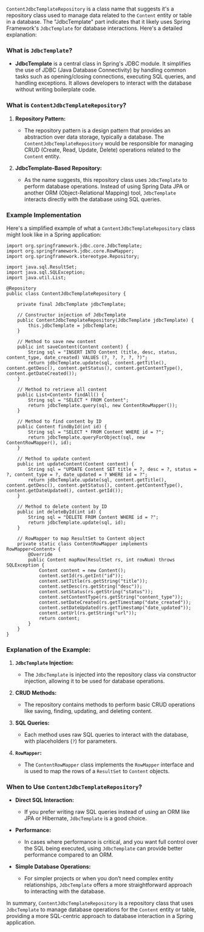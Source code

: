 
`ContentJdbcTemplateRepository` is a class name that suggests it's a repository class used to manage data related to the `Content` entity or table in a database. The "JdbcTemplate" part indicates that it likely uses Spring Framework's `JdbcTemplate` for database interactions. Here's a detailed explanation:

### What is `JdbcTemplate`?

- **JdbcTemplate** is a central class in Spring's JDBC module. It simplifies the use of JDBC (Java Database Connectivity) by handling common tasks such as opening/closing connections, executing SQL queries, and handling exceptions. It allows developers to interact with the database without writing boilerplate code.

### What is `ContentJdbcTemplateRepository`?

1. **Repository Pattern:**
    
    - The repository pattern is a design pattern that provides an abstraction over data storage, typically a database. The `ContentJdbcTemplateRepository` would be responsible for managing CRUD (Create, Read, Update, Delete) operations related to the `Content` entity.
2. **JdbcTemplate-Based Repository:**
    
    - As the name suggests, this repository class uses `JdbcTemplate` to perform database operations. Instead of using Spring Data JPA or another ORM (Object-Relational Mapping) tool, `JdbcTemplate` interacts directly with the database using SQL queries.

### Example Implementation

Here's a simplified example of what a `ContentJdbcTemplateRepository` class might look like in a Spring application:

```
import org.springframework.jdbc.core.JdbcTemplate;
import org.springframework.jdbc.core.RowMapper;
import org.springframework.stereotype.Repository;

import java.sql.ResultSet;
import java.sql.SQLException;
import java.util.List;

@Repository
public class ContentJdbcTemplateRepository {

    private final JdbcTemplate jdbcTemplate;

    // Constructor injection of JdbcTemplate
    public ContentJdbcTemplateRepository(JdbcTemplate jdbcTemplate) {
        this.jdbcTemplate = jdbcTemplate;
    }

    // Method to save new content
    public int saveContent(Content content) {
        String sql = "INSERT INTO Content (title, desc, status, content_type, date_created) VALUES (?, ?, ?, ?, ?)";
        return jdbcTemplate.update(sql, content.getTitle(), content.getDesc(), content.getStatus(), content.getContentType(), content.getDateCreated());
    }

    // Method to retrieve all content
    public List<Content> findAll() {
        String sql = "SELECT * FROM Content";
        return jdbcTemplate.query(sql, new ContentRowMapper());
    }

    // Method to find content by ID
    public Content findById(int id) {
        String sql = "SELECT * FROM Content WHERE id = ?";
        return jdbcTemplate.queryForObject(sql, new ContentRowMapper(), id);
    }

    // Method to update content
    public int updateContent(Content content) {
        String sql = "UPDATE Content SET title = ?, desc = ?, status = ?, content_type = ?, date_updated = ? WHERE id = ?";
        return jdbcTemplate.update(sql, content.getTitle(), content.getDesc(), content.getStatus(), content.getContentType(), content.getDateUpdated(), content.getId());
    }

    // Method to delete content by ID
    public int deleteById(int id) {
        String sql = "DELETE FROM Content WHERE id = ?";
        return jdbcTemplate.update(sql, id);
    }

    // RowMapper to map ResultSet to Content object
    private static class ContentRowMapper implements RowMapper<Content> {
        @Override
        public Content mapRow(ResultSet rs, int rowNum) throws SQLException {
            Content content = new Content();
            content.setId(rs.getInt("id"));
            content.setTitle(rs.getString("title"));
            content.setDesc(rs.getString("desc"));
            content.setStatus(rs.getString("status"));
            content.setContentType(rs.getString("content_type"));
            content.setDateCreated(rs.getTimestamp("date_created"));
            content.setDateUpdated(rs.getTimestamp("date_updated"));
            content.setUrl(rs.getString("url"));
            return content;
        }
    }
}
```

### Explanation of the Example:

1. **`JdbcTemplate` Injection:**
    
    - The `JdbcTemplate` is injected into the repository class via constructor injection, allowing it to be used for database operations.
2. **CRUD Methods:**
    
    - The repository contains methods to perform basic CRUD operations like saving, finding, updating, and deleting content.
3. **SQL Queries:**
    
    - Each method uses raw SQL queries to interact with the database, with placeholders (`?`) for parameters.
4. **`RowMapper`:**
    
    - The `ContentRowMapper` class implements the `RowMapper` interface and is used to map the rows of a `ResultSet` to `Content` objects.

### When to Use `ContentJdbcTemplateRepository`?

- **Direct SQL Interaction:**
    
    - If you prefer writing raw SQL queries instead of using an ORM like JPA or Hibernate, `JdbcTemplate` is a good choice.
- **Performance:**
    
    - In cases where performance is critical, and you want full control over the SQL being executed, using `JdbcTemplate` can provide better performance compared to an ORM.
- **Simple Database Operations:**
    
    - For simpler projects or when you don’t need complex entity relationships, `JdbcTemplate` offers a more straightforward approach to interacting with the database.

In summary, `ContentJdbcTemplateRepository` is a repository class that uses `JdbcTemplate` to manage database operations for the `Content` entity or table, providing a more SQL-centric approach to database interaction in a Spring application.